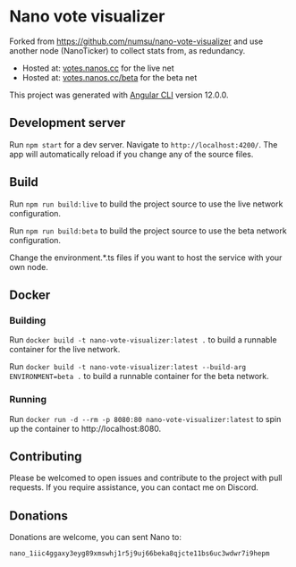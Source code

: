 # Nano vote visualizer

Forked from https://github.com/numsu/nano-vote-visualizer and use another node (NanoTicker) to collect stats from, as redundancy.

* Hosted at: [votes.nanos.cc](https://votes.nanos.cc) for the live net
* Hosted at: [votes.nanos.cc/beta](https://votes.nanos.cc/beta) for the beta net

This project was generated with [Angular CLI](https://github.com/angular/angular-cli) version 12.0.0.

## Development server

Run `npm start` for a dev server. Navigate to `http://localhost:4200/`. The app will automatically reload if you change any of the source files.

## Build

Run `npm run build:live` to build the project source to use the live network configuration.

Run `npm run build:beta` to build the project source to use the beta network configuration.

Change the environment.*.ts files if you want to host the service with your own node.
## Docker

### Building
Run `docker build -t nano-vote-visualizer:latest .` to build a runnable container for the live network.

Run `docker build -t nano-vote-visualizer:latest --build-arg ENVIRONMENT=beta .` to build a runnable container for the beta network.

### Running
Run `docker run -d --rm -p 8080:80 nano-vote-visualizer:latest` to spin up the container to http://localhost:8080.

## Contributing
Please be welcomed to open issues and contribute to the project with pull requests. If you require assistance, you can contact me on Discord.

## Donations
Donations are welcome, you can sent Nano to:

`nano_1iic4ggaxy3eyg89xmswhj1r5j9uj66beka8qjcte11bs6uc3wdwr7i9hepm`